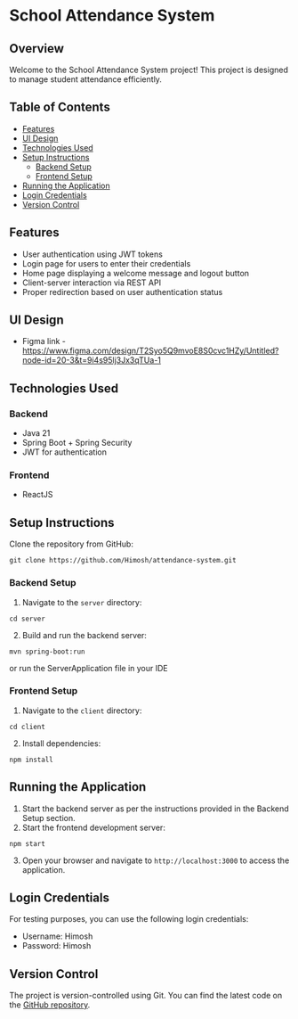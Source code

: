 # School Attendance System

## Overview
Welcome to the School Attendance System project! This project is designed to manage student attendance efficiently.

## Table of Contents 
- [Features](#features)
- [UI Design](#ui-design)
- [Technologies Used](#technologies-used)
 - [Setup Instructions](#setup-instructions)
   - [Backend Setup](#backend-setup)
   - [Frontend Setup](#frontend-setup) 
- [Running the Application](#running-the-application)
 - [Login Credentials](#login-credentials) 
- [Version Control](#version-control)

## Features
- User authentication using JWT tokens
- Login page for users to enter their credentials
- Home page displaying a welcome message and logout button
- Client-server interaction via REST API
- Proper redirection based on user authentication status

## UI Design
- Figma link - https://www.figma.com/design/T2Syo5Q9mvoE8S0cvc1HZy/Untitled?node-id=20-3&t=9i4s95lj3Jx3qTUa-1

## Technologies Used
### Backend
- Java 21
- Spring Boot + Spring Security
- JWT for authentication

### Frontend
- ReactJS

## Setup Instructions
Clone the repository from GitHub:
```
git clone https://github.com/Himosh/attendance-system.git
```
### Backend Setup

1. Navigate to the `server` directory:
```
cd server
```
2. Build and run the backend server:
```
mvn spring-boot:run
```
or run the ServerApplication file in your IDE

### Frontend Setup
1. Navigate to the `client` directory:
```
cd client
```
2. Install dependencies:
```
npm install
```


## Running the Application
1. Start the backend server as per the instructions provided in the Backend Setup section.
2. Start the frontend development server:
```
npm start
```
3. Open your browser and navigate to `http://localhost:3000` to access the application.

## Login Credentials
For testing purposes, you can use the following login credentials:
- Username: Himosh
- Password: Himosh

## Version Control
The project is version-controlled using Git. You can find the latest code on the [GitHub repository](https://github.com/Himosh/attendance-system.git).

